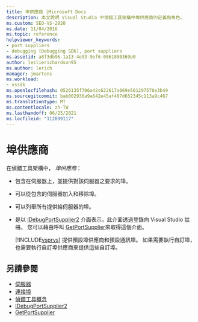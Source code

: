 ```yaml
---
title: 埠供應商 |Microsoft Docs
description: 本文說明 Visual Studio 中偵錯工具架構中埠供應商的定義和角色。
ms.custom: SEO-VS-2020
ms.date: 11/04/2016
ms.topic: reference
helpviewer_keywords:
- port suppliers
- debugging [Debugging SDK], port suppliers
ms.assetid: a8f3db96-1a13-4e93-9ef6-0861880369e0
author: leslierichardson95
ms.author: lerich
manager: jmartens
ms.workload:
- vssdk
ms.openlocfilehash: 0526135f706a42c622617a069e501297570e3b49
ms.sourcegitcommit: bab002936a9a642e45af407d652345c113a9c467
ms.translationtype: MT
ms.contentlocale: zh-TW
ms.lasthandoff: 06/25/2021
ms.locfileid: "112899117"
---
```

# <a name="port-suppliers"></a>埠供應商
在偵錯工具架構中， *埠供應商*：

- 包含在伺服器上，並提供對該伺服器之要求的埠。

- 可以從包含的伺服器加入和移除埠。

- 可以列舉所有提供給伺服器的埠。

- 是以 [IDebugPortSupplier2](../../extensibility/debugger/reference/idebugportsupplier2.md) 介面表示，此介面透過登錄向 Visual Studio 註冊。 您可以藉由呼叫 [GetPortSupplier](../../extensibility/debugger/reference/idebugcoreserver2-getportsupplier.md)來取得這個介面。

  [!INCLUDE[vsprvs](../../code-quality/includes/vsprvs_md.md)] 提供預設埠供應商和預設通訊埠。 如果需要執行自訂埠，也需要執行自訂埠供應商來提供這些自訂埠。

## <a name="see-also"></a>另請參閱
- [伺服器](../../extensibility/debugger/servers-visual-studio-sdk.md)
- [連接埠](../../extensibility/debugger/ports.md)
- [偵錯工具概念](../../extensibility/debugger/debugger-concepts.md)
- [IDebugPortSupplier2](../../extensibility/debugger/reference/idebugportsupplier2.md)
- [GetPortSupplier](../../extensibility/debugger/reference/idebugcoreserver2-getportsupplier.md)
